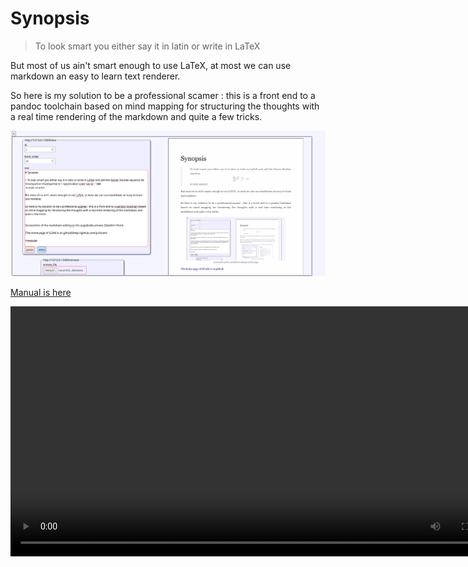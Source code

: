 # Synopsis

> To look smart you either say it in latin or write in LaTeX 

But most of us ain't smart enough to use LaTeX, at most we can use markdown an easy to learn text renderer.

So here is my solution to be a professional scamer : this is a front end to a pandoc toolchain based on mind mapping for structuring the thoughts with a real time rendering of the markdown and quite a few tricks.


![screenshot of the markdown editing ot this page](./assets/aide.annexe.2)



[Manual is here](https://raw.githubusercontent.com/jul/scam/refs/heads/main/assets/aide.book.pdf)

  <video width=800px src="https://github.com/jul/scam/raw/refs/heads/main/kazam.mp4" />
